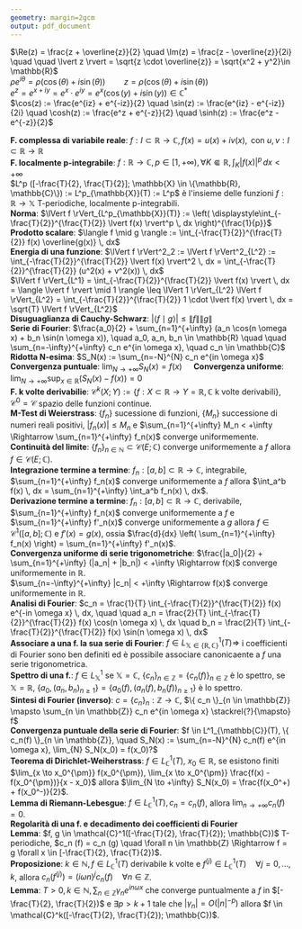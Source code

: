 ```yaml
---
geometry: margin=2gcm
output: pdf_document
---
```


$\Re(z) = \frac{z + \overline{z}}{2} \quad \Im(z) = \frac{z - \overline{z}}{2i} \quad \quad \lvert z \rvert = \sqrt{z \cdot \overline{z}} = \sqrt{x^2 + y^2}\in \mathbb{R}$  
$\rho e^{i\theta} = \rho(\cos(\theta) + i\sin(\theta)) \quad \quad z = \rho(\cos(\theta) + i\sin(\theta))$  
$e^z = e^{x + iy} = e^x \cdot e^{iy} = e^x(\cos(y) + i\sin(y)) \in \mathbb{C}^*$  
$\cos(z) := \frac{e^{iz} + e^{-iz}}{2} \quad \sin(z) := \frac{e^{iz} - e^{-iz}}{2i} \quad \cosh(z) := \frac{e^z + e^{-z}}{2} \quad \sinh(z) := \frac{e^z - e^{-z}}{2}$  

**F. complessa di variabile reale**: $f: I \subset \mathbb{R} \to \mathbb{C}, f(x) = u(x) + iv(x), \text{ con } u, v: I \subset \mathbb{R} \to \mathbb{R}$  
**F. localmente p-integrabile**: $f: \mathbb{R} \to \mathbb{C}, p \in [1, +\infty), \forall K \Subset \mathbb{R}, \int_K \lvert f(x) \rvert^p \, dx < +\infty$  
$L^p ([-\frac{T}{2}, \frac{T}{2}]; \mathbb{X} \in \{\mathbb{R}, \mathbb{C}\}) := L^p_{\mathbb{X}}(T) := L^p$ è l'insieme delle funzioni $f: \mathbb{R} \to \mathbb{X}$ T-periodiche, localmente p-integrabili.  
**Norma**: $\lVert f \rVert_{L^p_{\mathbb{X}}(T)} := \left( \displaystyle\int_{-\frac{T}{2}}^{\frac{T}{2}} \lvert f(x) \rvert^p \, dx \right)^{\frac{1}{p}}$  
**Prodotto scalare**: $\langle f \mid g \rangle := \int_{-\frac{T}{2}}^{\frac{T}{2}} f(x) \overline{g(x)} \, dx$  
**Energia di una funzione**: $\lVert f \rVert^2_2 := \lVert f \rVert^2_{L^2} := \int_{-\frac{T}{2}}^{\frac{T}{2}} \lvert f(x) \rvert^2 \, dx = \int_{-\frac{T}{2}}^{\frac{T}{2}} (u^2(x) + v^2(x)) \, dx$  
$\lVert f \rVert_{L^1} = \int_{-\frac{T}{2}}^{\frac{T}{2}} \lvert f(x) \rvert \, dx = \langle \lvert f \rvert \mid 1 \rangle \leq \lVert 1 \rVert_{L^2} \lVert f \rVert_{L^2} = \int_{-\frac{T}{2}}^{\frac{T}{2}} 1 \cdot \lvert f(x) \rvert \, dx = \sqrt{T} \lVert f \rVert_{L^2}$  
**Disuguaglianza di Cauchy-Schwarz**: $\lvert \langle f \mid g \rangle \rvert \leq \lVert f \rVert \lVert g \rVert$  
**Serie di Fourier**: $\frac{a_0}{2} + \sum_{n=1}^{+\infty} (a_n \cos(n \omega x) + b_n \sin(n \omega x)), \quad a_0, a_n, b_n \in \mathbb{R} \quad \quad \sum_{n=-\infty}^{+\infty} c_n e^{in \omega x}, \quad c_n \in \mathbb{C}$  
**Ridotta N-esima**: $S_N(x) := \sum_{n=-N}^{N} c_n e^{in \omega x}$  
**Convergenza puntuale**: $\lim_{N \to +\infty} S_N(x) = f(x) \quad$ **Convergenza uniforme**: $\lim_{N \to +\infty} \sup_{x \in \mathbb{R}} (S_N(x) - f(x)) = 0$  
**F. k volte derivabilie**: $\mathcal{C}^k(X; Y) := \{f: X \subset \mathbb{R} \to Y = \mathbb{R}, \mathbb{C} \text{ k volte derivabili}\}$, $\mathcal{C}^0 = \mathcal{C}$ spazio delle funzioni continue.  
**M-Test di Weierstrass**: $\{ f_n \}$ sucessione di funzioni, $\{ M_n \}$ successione di numeri reali positivi, $\lvert f_n(x) \rvert \leq M_n$ e $\sum_{n=1}^{+\infty} M_n < +\infty \Rightarrow \sum_{n=1}^{+\infty} f_n(x)$ converge uniformemente.  
**Continuità del limite**: $\{ f_n \}_{n \in \mathbb{N}} \subset \mathcal{C}(E; \mathbb{C})$ converge uniformemente a $f$ allora $f \in \mathcal{C}(E; \mathbb{C})$.  
**Integrazione termine a termine**: $f_n : [a, b] \subset \mathbb{R} \to \mathbb{C}$, integrabile, $\sum_{n=1}^{+\infty} f_n(x)$ converge uniformemente a $f$ allora $\int_a^b f(x) \, dx = \sum_{n=1}^{+\infty} \int_a^b f_n(x) \, dx$.  
**Derivazione termine a termine**: $f_n : [a, b] \subset \mathbb{R} \to \mathbb{C}$, derivabile, $\sum_{n=1}^{+\infty} f_n(x)$ converge uniformemente a $f$ e $\sum_{n=1}^{+\infty} f'_n(x)$ converge uniformemente a $g$ allora $f \in \mathcal{C}^1([a, b]; \mathbb{C})$ e $f'(x) = g(x)$, ossia $\frac{d}{dx} \left( \sum_{n=1}^{+\infty} f_n(x) \right) = \sum_{n=1}^{+\infty} f'_n(x)$.  
**Convergenza uniforme di serie trigonometriche**: $\frac{|a_0|}{2} + \sum_{n=1}^{+\infty} (|a_n| + |b_n|) < +\infty \Rightarrow f(x)$ converge uniformemente in $\mathbb{R}$.  
$\sum_{n=-\infty}^{+\infty} |c_n| < +\infty \Rightarrow f(x)$ converge uniformemente in $\mathbb{R}$.  
**Analisi di Fourier**: $c_n = \frac{1}{T} \int_{-\frac{T}{2}}^{\frac{T}{2}} f(x) e^{-in \omega x} \, dx, \quad \quad a_n = \frac{2}{T} \int_{-\frac{T}{2}}^{\frac{T}{2}} f(x) \cos(n \omega x) \, dx \quad b_n = \frac{2}{T} \int_{-\frac{T}{2}}^{\frac{T}{2}} f(x) \sin(n \omega x) \, dx$  
**Associare a una f. la sua serie di Fourier**: $f \in L^1_{\mathbb{X} \in \{\mathbb{R}, \mathbb{C}\}}(T) \Rightarrow$ i coefficienti di Fourier sono ben definiti ed è possibile associare canonicaente a $f$ una serie trigonometrica.  
**Spettro di una f.**: $f \in L^1_{\mathbb{X}}$ se $\mathbb{X} = \mathbb{C}$, $\{ c_n \}_{n \in \mathbb{Z}} = \{ c_n(f) \}_{n \in \mathbb{Z}}$ è lo spettro, se $\mathbb{X} = \mathbb{R}$, $\{ a_0, (a_n, b_n)_{n \geq 1} \} = \{ a_0(f), (a_n(f), b_n(f))_{n \geq 1} \}$ è lo spettro.  
**Sintesi di Fourier (inverso)**: $c = \{ c_n \}_n : \mathbb{Z} \to \mathbb{C}$, $\{ c_n \}_{n \in \mathbb{Z}} \mapsto \sum_{n \in \mathbb{Z}} c_n e^{in \omega x} \stackrel{?}{\mapsto} f$  
**Convergenza puntuale della serie di Fourier**: $f \in L^1_{\mathbb{C}}(T), \{ c_n(f) \}_{n \in \mathbb{Z}}, \quad S_N(x) := \sum_{n=-N}^{N} c_n(f) e^{in \omega x}, \lim_{N} S_N(x_0) = f(x_0)?$  
**Teorema di Dirichlet-Weiherstrass**: $f \in L^1_{\mathbb{C}}(T)$, $x_0 \in \mathbb{R}$, se esistono finiti $\lim_{x \to x_0^{\pm}} f(x_0^{\pm}), \lim_{x \to x_0^{\pm}} \frac{f(x) - f(x_0^{\pm})}{x - x_0}$ allora $\lim_{N \to +\infty} S_N(x_0) = \frac{f(x_0^+) + f(x_0^-)}{2}$.  
**Lemma di Riemann-Lebesgue**: $f \in L^1_{\mathbb{C}}(T), c_n = c_n(f)$, allora $\lim_{n \to +\infty} c_n (f) = 0$.  
**Regolarità di una f. e decadimento dei coefficienti di Fourier**  
**Lemma**: $f, g \in \mathcal{C}^1([-\frac{T}{2}, \frac{T}{2}); \mathbb{C})$ T-periodiche, $c_n (f) = c_n (g) \quad \forall n \in \mathbb{Z} \Rightarrow f = g \forall x \in [-\frac{T}{2}, \frac{T}{2})$.  
**Proposizione**: $k \in \mathbb{N}, f \in L^1_{\mathbb{C}}(T)$ derivabile k volte e $f^{(j)} \in L^1_{\mathbb{C}}(T) \quad \forall j = 0, \ldots, k$, allora $c_n(f^{(j)}) = (i \omega n)^j c_n(f) \quad \forall n \in \mathbb{Z}$.  
**Lemma**: $T>0, k \in \mathbb{N}, \sum_{n \in \mathbb{Z}} \gamma_n e^{in \omega x}$ che converge puntualmente a $f$ in $[-\frac{T}{2}, \frac{T}{2})$ e $\exists p > k + 1$ tale che $|\gamma_n| = O(|n|^{-p})$ allora $f \in \mathcal{C}^k([-\frac{T}{2}, \frac{T}{2}); \mathbb{C})$.